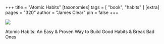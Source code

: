 +++
title = "Atomic Habits"
[taxonomies]
tags = [ "book", "habits" ]
[extra]
pages = "320"
author = "James Clear"
pin = false
+++

<a target="_blank"  href="https://www.amazon.de/gp/product/B01N5AX61W/ref=as_li_tl?ie=UTF8&camp=1638&creative=6742&creativeASIN=B01N5AX61W&linkCode=as2&tag=chemaclass-21&linkId=3dc2074785ab5855714a7bf82dcd5045"><img border="0" src="//ws-eu.amazon-adsystem.com/widgets/q?_encoding=UTF8&MarketPlace=DE&ASIN=B01N5AX61W&ServiceVersion=20070822&ID=AsinImage&WS=1&Format=_SL250_&tag=chemaclass-21" ></a>

<!-- more -->

Atomic Habits: An Easy & Proven Way to Build Good Habits & Break Bad Ones